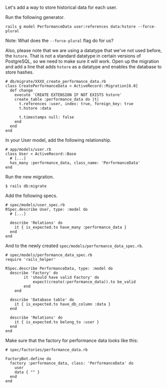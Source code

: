 Let's add a way to store historical data for each user.

Run the following generator.

`rails g model PerformanceData user:references data:hstore --force-plural`

Note: What does the `--force-plural` flag do for us?

Also, please note that we are using a datatype that we've not used before, the `hstore`. That is not a standard datatype in certain versions of PostgreSQL, so we need to make sure it will work. Open up the migration and add a line that adds `hstore` as a datatype and enables the database to store hashes.
```
# db/migrate/XXXX_create_performance_data.rb
class CreatePerformanceData < ActiveRecord::Migration[6.0]
  def change
    execute 'CREATE EXTENSION IF NOT EXISTS hstore'
    create_table :performance_data do |t|
      t.references :user, index: true, foreign_key: true
      t.hstore :data

      t.timestamps null: false
    end
  end
end
```

In your User model, add the following relationship.
```
# app/models/user.rb
class User < ActiveRecord::Base
  # [...]
  has_many :performance_data, class_name: 'PerformanceData'
end
```

Run the new migration.

`$ rails db:migrate`

Add the following specs.
```
# spec/models/user_spec.rb
RSpec.describe User, type: :model do
  # [...]

  describe 'Relations' do
    it { is_expected.to have_many :performance_data }
  end
end
```

And to the newly created `spec/models/performance_data_spec.rb`.
```
# spec/models/performance_data_spec.rb
require 'rails_helper'

RSpec.describe PerformanceData, type: :model do
  describe 'Factory' do
		it 'should have valid Factory' do
			expect(create(:performance_data)).to be_valid
		end
	end

  describe 'Database table' do
    it { is_expected.to have_db_column :data }
  end

  describe 'Relations' do
    it { is_expected.to belong_to :user }
  end
end
```

Make sure that the factory for performance data looks like this:
```
# spec/factories/performance_data.rb

FactoryBot.define do
  factory :performance_data, class: 'PerformanceData' do
    user
    data { "" }
  end
end

